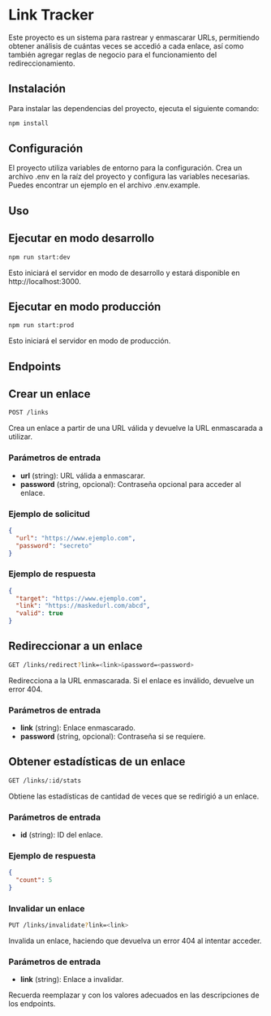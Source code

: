 # Link Tracker
Este proyecto es un sistema para rastrear y enmascarar URLs, permitiendo obtener análisis de cuántas veces se accedió a cada enlace, así como también agregar reglas de negocio para el funcionamiento del redireccionamiento.

## Instalación
Para instalar las dependencias del proyecto, ejecuta el siguiente comando:

```bash
npm install
```

## Configuración
El proyecto utiliza variables de entorno para la configuración. Crea un archivo .env en la raíz del proyecto y configura las variables necesarias. Puedes encontrar un ejemplo en el archivo .env.example.

## Uso
## Ejecutar en modo desarrollo
```bash
npm run start:dev
```

Esto iniciará el servidor en modo de desarrollo y estará disponible en http://localhost:3000.

## Ejecutar en modo producción
```bash
npm run start:prod
```
Esto iniciará el servidor en modo de producción.

## Endpoints
## Crear un enlace
```bash
POST /links
```
Crea un enlace a partir de una URL válida y devuelve la URL enmascarada a utilizar.

### Parámetros de entrada
- <b>url</b> (string): URL válida a enmascarar.
- <b>password</b> (string, opcional): Contraseña opcional para acceder al enlace.

### Ejemplo de solicitud
```json
{
  "url": "https://www.ejemplo.com",
  "password": "secreto"
}
```

### Ejemplo de respuesta
```json
{
  "target": "https://www.ejemplo.com",
  "link": "https://maskedurl.com/abcd",
  "valid": true
}
```


## Redireccionar a un enlace
```bash
GET /links/redirect?link=<link>&password=<password>
```
Redirecciona a la URL enmascarada. Si el enlace es inválido, devuelve un error 404.

### Parámetros de entrada
- <b>link</b> (string): Enlace enmascarado.
- <b>password</b> (string, opcional): Contraseña si se requiere.


## Obtener estadísticas de un enlace
```bash
GET /links/:id/stats
```

Obtiene las estadísticas de cantidad de veces que se redirigió a un enlace.

### Parámetros de entrada
- <b>id</b> (string): ID del enlace.

### Ejemplo de respuesta
```json
{
  "count": 5
}
```

### Invalidar un enlace
```bash
PUT /links/invalidate?link=<link>
```
Invalida un enlace, haciendo que devuelva un error 404 al intentar acceder.

### Parámetros de entrada
- <b>link</b> (string): Enlace a invalidar.


Recuerda reemplazar <link> y <password> con los valores adecuados en las descripciones de los endpoints.
